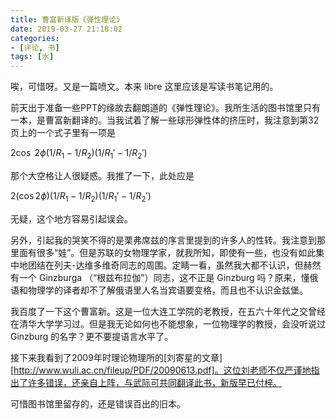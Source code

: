 ```yaml
---
title: 曹富新译版《弹性理论》
date: 2019-03-27 21:18:02
categories: 
- [评论, 书]
tags: [水]
---
```


唉，可惜呀。又是一篇喷文。本来 libre 这里应该是写读书笔记用的。

<!--more-->

前天出于准备一些PPT的缘故去翻朗道的《弹性理论》。我所生活的图书馆里只有一本，是曹富新翻译的。当我试着了解一些球形弹性体的挤压时，我注意到第32页上的一个式子里有一项是

$2\cos\text{    }\text{    }2\phi(1/R_1-1/R_2)(1/R_1'-1/R_2')$

那个大空格让人很疑惑。我推了一下，此处应是

$2(\cos2\phi)(1/R_1-1/R_2)(1/R_1'-1/R_2')$

无疑，这个地方容易引起误会。

另外，引起我的哭笑不得的是栗弗席兹的序言里提到的许多人的性转。我注意到那里面有很多“娃”。但是苏联的女物理学家，就我所知，即使有一些，也没有如此集中地团结在列夫-达维多维奇同志的周围。定睛一看，虽然我大都不认识，但赫然有一个 Ginzburga （“根兹布拉伽”）同志，这不正是 Ginzburg 吗？原来，懂俄语和物理学的译者却不了解俄语里人名当宾语要变格，而且也不认识金兹堡。

我百度了一下这个曹富新。这是一位大连工学院的老教授，在五六十年代之交曾经在清华大学学习过。但是我无论如何也不能想象，一位物理学的教授，会没听说过 Ginzburg 的名字？更不要提语言水平了。

接下来我看到了2009年时理论物理所的[刘寄星的文章][http://www.wuli.ac.cn/fileup/PDF/20090613.pdf]。这位刘老师不仅严谨地指出了许多错误，还亲自上阵，与武际可共同翻译此书，新版早已付梓。

可惜图书馆里留存的，还是错误百出的旧本。